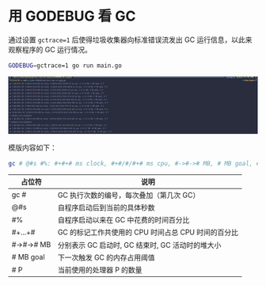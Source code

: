 # 用 GODEBUG 看 GC

通过设置 `gctrace=1` 后使得垃圾收集器向标准错误流发出 GC 运行信息，以此来观察程序的 GC 运行情况。

```bash
GODEBUG=gctrace=1 go run main.go
```

![](./imgs/gc-1.png)

模版内容如下：

```bash
gc # @#s #%: #+#+# ms clock, #+#/#/#+# ms cpu, #->#-># MB, # MB goal, # P
```

| 占位符 | 说明                               |
| --- |----------------------------------|
| gc # | GC 执行次数的编号，每次叠加（第几次 GC）          |
| @#s | 自程序启动后到当前的具体秒数                   |
| #% | 自程序启动以来在 GC 中花费的时间百分比            |
| #+...+# | GC 的标记工作共使用的 CPU 时间占总 CPU 时间的百分比 |
| #->#-># MB | 分别表示 GC 启动时, GC 结束时, GC 活动时的堆大小  |
| # MB goal  | 下一次触发 GC 的内存占用阈值                 |
| # P | 当前使用的处理器 P 的数量                   |